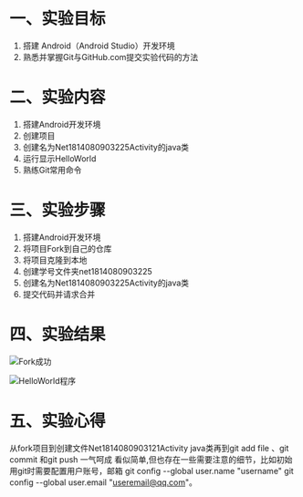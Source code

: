 # 一、实验目标 #

1. 搭建 Android（Android Studio）开发环境
2. 熟悉并掌握Git与GitHub.com提交实验代码的方法

# 二、实验内容 #

1. 搭建Android开发环境
2. 创建项目
3. 创建名为Net1814080903225Activity的java类
4. 运行显示HelloWorld
5. 熟练Git常用命令

# 三、实验步骤 #

1. 搭建Android开发环境
2. 将项目Fork到自己的仓库
3. 将项目克隆到本地
4. 创建学号文件夹net1814080903225
5. 创建名为Net1814080903225Activity的java类
6. 提交代码并请求合并

# 四、实验结果 #

![Fork成功](https://github.com/15218047860/android-labs-2020/blob/master/students/net1814080903121/lab1fork.png?raw=true)

![HelloWorld程序](https://github.com/15218047860/android-labs-2020/blob/master/students/net1814080903121/lab1helloworld.png?raw=true)

# 五、实验心得 #
从fork项目到创建文件Net1814080903121Activity java类再到git add file 、git commit 和git push 一气呵成 看似简单,但也存在一些需要注意的细节，比如初始用git时需要配置用户账号，邮箱
git config --global user.name "username" git config --global user.email "useremail@qq.com"。
